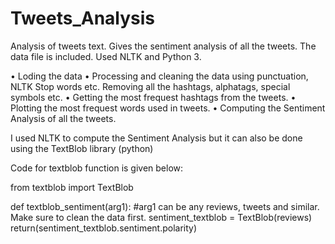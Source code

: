 # Tweets_Analysis
Analysis of tweets text. Gives the sentiment analysis of all the tweets. The data file is included. Used NLTK and Python 3.

• Loding the data
• Processing and cleaning the data using punctuation, NLTK Stop words etc. Removing all the hashtags, alphatags, special    symbols etc.
• Getting the most frequest hashtags from the tweets.
• Plotting the most frequest words used in tweets.
• Computing the Sentiment Analysis of all the tweets.

I used NLTK to compute the Sentiment Analysis but it can also be done using the TextBlob library (python)

Code for textblob function is given below:

from textblob import TextBlob

def textblob_sentiment(arg1):  #arg1 can be any reviews, tweets and similar. Make sure to clean the data first.
    sentiment_textblob = TextBlob(reviews)
    return(sentiment_textblob.sentiment.polarity)
